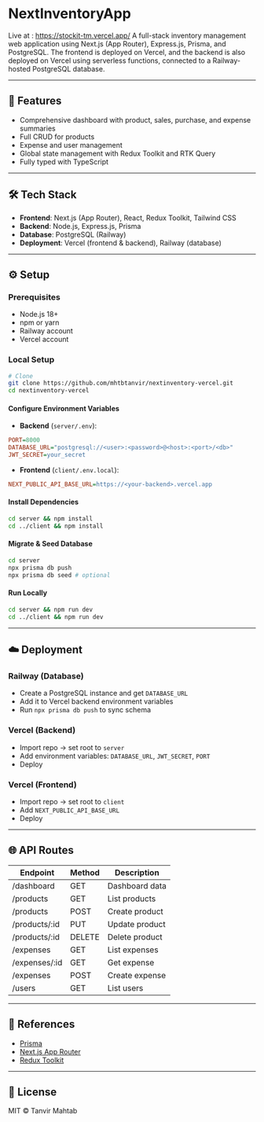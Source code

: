 # NextInventoryApp
Live at : https://stockit-tm.vercel.app/
A full-stack inventory management web application using Next.js (App Router), Express.js, Prisma, and PostgreSQL. The frontend is deployed on Vercel, and the backend is also deployed on Vercel using serverless functions, connected to a Railway-hosted PostgreSQL database.

---

## 🚀 Features

- Comprehensive dashboard with product, sales, purchase, and expense summaries
- Full CRUD for products
- Expense and user management
- Global state management with Redux Toolkit and RTK Query
- Fully typed with TypeScript

---

## 🛠️ Tech Stack

- **Frontend**: Next.js (App Router), React, Redux Toolkit, Tailwind CSS
- **Backend**: Node.js, Express.js, Prisma
- **Database**: PostgreSQL (Railway)
- **Deployment**: Vercel (frontend & backend), Railway (database)

---

## ⚙️ Setup

### Prerequisites

- Node.js 18+
- npm or yarn
- Railway account
- Vercel account

### Local Setup

```bash
# Clone
git clone https://github.com/mhtbtanvir/nextinventory-vercel.git
cd nextinventory-vercel
```

#### Configure Environment Variables

- **Backend** (`server/.env`):

```ini
PORT=8000
DATABASE_URL="postgresql://<user>:<password>@<host>:<port>/<db>"
JWT_SECRET=your_secret
```

- **Frontend** (`client/.env.local`):

```ini
NEXT_PUBLIC_API_BASE_URL=https://<your-backend>.vercel.app
```

#### Install Dependencies

```bash
cd server && npm install
cd ../client && npm install
```

#### Migrate & Seed Database

```bash
cd server
npx prisma db push
npx prisma db seed # optional
```

#### Run Locally

```bash
cd server && npm run dev
cd ../client && npm run dev
```

---

## ☁️ Deployment

### Railway (Database)

- Create a PostgreSQL instance and get `DATABASE_URL`
- Add it to Vercel backend environment variables
- Run `npx prisma db push` to sync schema

### Vercel (Backend)

- Import repo → set root to `server`
- Add environment variables: `DATABASE_URL`, `JWT_SECRET`, `PORT`
- Deploy

### Vercel (Frontend)

- Import repo → set root to `client`
- Add `NEXT_PUBLIC_API_BASE_URL`
- Deploy

---

## 🌐 API Routes

| Endpoint       | Method | Description    |
| -------------- | ------ | -------------- |
| /dashboard     | GET    | Dashboard data |
| /products      | GET    | List products  |
| /products      | POST   | Create product |
| /products/\:id | PUT    | Update product |
| /products/\:id | DELETE | Delete product |
| /expenses      | GET    | List expenses  |
| /expenses/\:id | GET    | Get expense    |
| /expenses      | POST   | Create expense |
| /users         | GET    | List users     |

---

## 📖 References

- [Prisma](https://www.prisma.io/docs)
- [Next.js App Router](https://nextjs.org/docs/app)
- [Redux Toolkit](https://redux-toolkit.js.org/)

---

## 📄 License

MIT © Tanvir Mahtab
